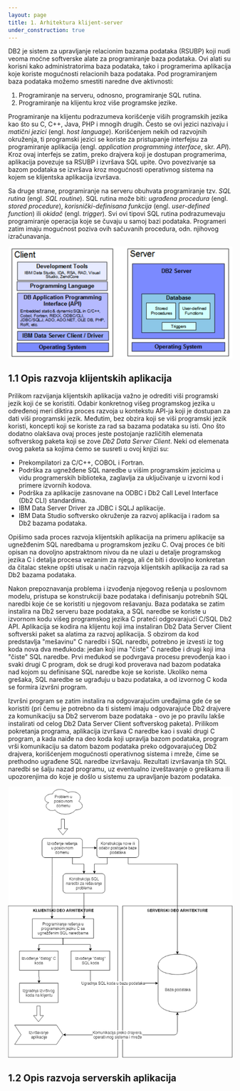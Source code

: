 ```yaml
---
layout: page
title: 1. Arhitektura klijent-server
under_construction: true
---
```


DB2 je sistem za upravljanje relacionim bazama podataka (RSUBP) koji nudi veoma moćne softverske alate za programiranje baza podataka. Ovi alati su korisni kako administratorima baza podataka, tako i programerima aplikacija koje koriste mogućnosti relacionih baza podataka. Pod programiranjem baza podataka možemo smestiti naredne dve aktivnosti:

1. Programiranje na serveru, odnosno, programiranje SQL rutina.
2. Programiranje na klijentu kroz više programske jezike.

Programiranje na klijentu podrazumeva korišćenje viših programskih jezika kao što su C, C++, Java, PHP i mnogih drugih. Često se ovi jezici nazivaju i *matični jezici* (engl. *host language*). Korišćenjem nekih od razvojnih okruženja, ti programski jezici se koriste za pristupanje interfejsu za programiranje aplikacija (engl. *application programming interface*, skr. *API*). Kroz ovaj interfejs se zatim, preko drajvera koji je dostupan programerima, aplikacija povezuje sa RSUBP i izvršava SQL upite. Ovo povezivanje sa bazom podataka se izvršava kroz mogućnosti operativnog sistema na kojem se klijentska aplikacija izvršava. 

Sa druge strane, programiranje na serveru obuhvata programiranje tzv. *SQL rutina* (engl. *SQL routine*). SQL rutina može biti: *ugrađena procedura* (engl. *stored procedure*), *korisnički-definisana funkcija* (engl. *user-defined function*) ili *okidač* (engl. *trigger*). Svi ovi tipovi SQL rutina podrazumevaju programiranje operacija koje se čuvaju u samoj bazi podataka. Programeri zatim imaju mogućnost poziva ovih sačuvanih procedura, odn. njihovog izračunavanja.

!["Dva načina za programiranje baza podataka: programiranje na klijentu (levo) i programiranje na serveru (desno)."](./Slike/klijent-server-arhitektura.png "Dva načina za programiranje baza podataka: programiranje na klijentu (levo) i programiranje na serveru (desno).")

## 1.1 Opis razvoja klijentskih aplikacija

Prilikom razvijanja klijentskih aplikacija važno je odrediti viši programski jezik koji će se koristiti. Odabir konkretnog višeg programskog jezika u određenoj meri diktira proces razvoja u kontekstu API-ja koji je dostupan za dati viši programski jezik. Međutim, bez obzira koji se viši programski jezik koristi, koncepti koji se koriste za rad sa bazama podataka su isti. Ono što dodatno olakšava ovaj proces jeste postojanje različitih elemenata softverskog paketa koji se zove *Db2 Data Server Client*. Neki od elemenata ovog paketa sa kojima ćemo se susreti u ovoj knjizi su:

- Prekompilatori za C/C++, COBOL i Fortran.
- Podrška za ugnežđene SQL naredbe u višim programskim jezicima u vidu programerskih biblioteka, zaglavlja za uključivanje u izvorni kod i primere izvornih kodova.
- Podrška za aplikacije zasnovane na ODBC i Db2 Call Level Interface (Db2 CLI) standardima.
- IBM Data Server Driver za JDBC i SQLJ aplikacije.
- IBM Data Studio softversko okruženje za razvoj aplikacija i radom sa Db2 bazama podataka.

Opišimo sada proces razvoja klijentskih aplikacija na primeru aplikacije sa ugnežđenim SQL naredbama u programskom jeziku C. Ovaj proces će biti opisan na dovoljno apstraktnom nivou da ne ulazi u detalje programskog jezika C i detalja procesa vezanim za njega, ali će biti i dovoljno konkretan da čitalac stekne opšti utisak u način razvoja klijentskih aplikacija za rad sa Db2 bazama podataka.

Nakon prepoznavanja problema i izvođenja njegovog rešenja u poslovnom modelu, pristupa se konstrukciji baze podataka i definisanju potrebnih SQL naredbi koje će se koristiti u njegovom rešavanju. Baza podataka se zatim instalira na Db2 serveru baze podataka, a SQL naredbe se koriste u izvornom kodu višeg programskog jezika C prateći odgovarajući C/SQL Db2 API. Aplikacija se kodira na klijentu koji ima instaliran Db2 Data Server Client softverski paket sa alatima za razvoj aplikacija. S obzirom da kod predstavlja "mešavinu" C naredbi i SQL naredbi, potrebno je izvesti iz tog koda nova dva međukoda: jedan koji ima "čiste" C naredbe i drugi koji ima "čiste" SQL naredbe. Prvi međukod se podvrgava procesu prevođenja kao i svaki drugi C program, dok se drugi kod proverava nad bazom podataka nad kojom su definisane SQL naredbe koje se koriste. Ukoliko nema grešaka, SQL naredbe se ugrađuju u bazu podataka, a od izvornog C koda se formira izvršni program. 

Izvršni program se zatim instalira na odgovarajućim uređajima gde će se koristiti (pri čemu je potrebno da ti sistemi imaju odgovarajuće Db2 drajvere za komunikaciju sa Db2 serverom baze podataka - ovo je po pravilu lakše instalirati od celog Db2 Data Server Client softverskog paketa). Prilikom pokretanja programa, aplikacija izvršava C naredbe kao i svaki drugi C program, a kada naiđe na deo koda koji upravlja bazom podataka, program vrši komunikaciju sa datom bazom podataka preko odgovarajućeg Db2 drajvera, korišćenjem mogućnosti operativnog sistema i mreže, čime se prethodno ugrađene SQL naredbe izvršavaju. Rezultati izvršavanja tih SQL naredbi se šalju nazad programu, uz eventualno izveštavanje o greškama ili upozorenjima do koje je došlo u sistemu za upravljanje bazom podataka.

!["Konceptualni prikaz razvoja C/SQL klijentskih aplikacija sa ugnežđenim SQL naredbama."](./Slike/razvoj-klijentskih-aplikacija.png "Konceptualni prikaz razvoja C/SQL klijentskih aplikacija sa ugnežđenim SQL naredbama.")

## 1.2 Opis razvoja serverskih aplikacija